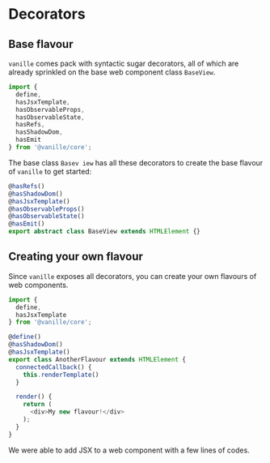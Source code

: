 # Decorators

## Base flavour
`vanille` comes pack with syntactic sugar decorators, all of which are already sprinkled on the base web component class `BaseView`.

```ts
import {
  define,
  hasJsxTemplate,
  hasObservableProps,
  hasObservableState,
  hasRefs,
  hasShadowDom,
  hasEmit
} from '@vanille/core';
```

The base class `Basev iew` has all these decorators to create the base flavour of `vanille` to get started:

```ts
@hasRefs()
@hasShadowDom()
@hasJsxTemplate()
@hasObservableProps()
@hasObservableState()
@hasEmit()
export abstract class BaseView extends HTMLElement {}
```

## Creating your own flavour

Since `vanille` exposes all decorators, you can create your own flavours of web components.

```ts
import {
  define,
  hasJsxTemplate
} from '@vanille/core';

@define()
@hasShadowDom()
@hasJsxTemplate()
export class AnotherFlavour extends HTMLElement {
  connectedCallback() {
    this.renderTemplate()
  }

  render() {
    return (
      <div>My new flavour!</div>
    );
  }
}
```

We were able to add JSX to a web component with a few lines of codes.